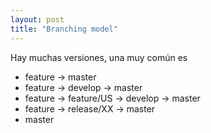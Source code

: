 ```yaml
---
layout: post
title: "Branching model"
---
```

Hay muchas versiones, una muy común es<!--more-->
* feature → master 
* feature → develop → master 
* feature → feature/US → develop → master 
* feature → release/XX → master 
* master 